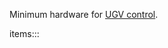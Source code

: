 Minimum hardware for [UGV control](https://github.com/kamangir/bluer-ugv/blob/main/bluer_ugv/docs/bluer-swallow.md).

items:::